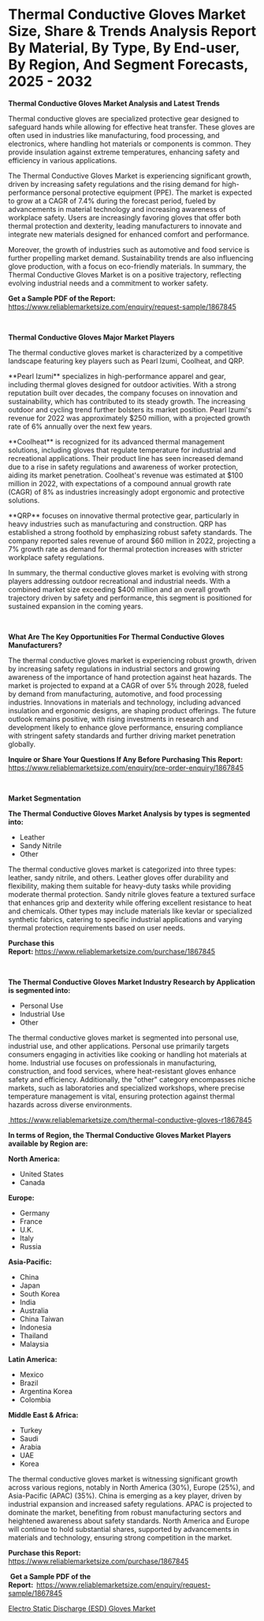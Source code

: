 <p><h1>Thermal Conductive Gloves Market Size, Share & Trends Analysis Report By Material, By Type, By End-user, By Region, And Segment Forecasts, 2025 - 2032</h1></p><p><strong>Thermal Conductive Gloves Market Analysis and Latest Trends</strong></p>
<p><p>Thermal conductive gloves are specialized protective gear designed to safeguard hands while allowing for effective heat transfer. These gloves are often used in industries like manufacturing, food processing, and electronics, where handling hot materials or components is common. They provide insulation against extreme temperatures, enhancing safety and efficiency in various applications.</p><p>The Thermal Conductive Gloves Market is experiencing significant growth, driven by increasing safety regulations and the rising demand for high-performance personal protective equipment (PPE). The market is expected to grow at a CAGR of 7.4% during the forecast period, fueled by advancements in material technology and increasing awareness of workplace safety. Users are increasingly favoring gloves that offer both thermal protection and dexterity, leading manufacturers to innovate and integrate new materials designed for enhanced comfort and performance.</p><p>Moreover, the growth of industries such as automotive and food service is further propelling market demand. Sustainability trends are also influencing glove production, with a focus on eco-friendly materials. In summary, the Thermal Conductive Gloves Market is on a positive trajectory, reflecting evolving industrial needs and a commitment to worker safety.</p></p>
<p><strong>Get a Sample PDF of the Report:&nbsp;</strong> <a href="https://www.reliablemarketsize.com/enquiry/request-sample/1867845?utm_campaign=2944&utm_medium=2&utm_source=Github&utm_content=ia&utm_term=05042025&utm_id=thermal-conductive-gloves">https://www.reliablemarketsize.com/enquiry/request-sample/1867845</a></p>
<p>&nbsp;</p>
<p><strong>Thermal Conductive Gloves Major Market Players</strong></p>
<p><p>The thermal conductive gloves market is characterized by a competitive landscape featuring key players such as Pearl Izumi, Coolheat, and QRP. </p><p>**Pearl Izumi** specializes in high-performance apparel and gear, including thermal gloves designed for outdoor activities. With a strong reputation built over decades, the company focuses on innovation and sustainability, which has contributed to its steady growth. The increasing outdoor and cycling trend further bolsters its market position. Pearl Izumi's revenue for 2022 was approximately $250 million, with a projected growth rate of 6% annually over the next few years.</p><p>**Coolheat** is recognized for its advanced thermal management solutions, including gloves that regulate temperature for industrial and recreational applications. Their product line has seen increased demand due to a rise in safety regulations and awareness of worker protection, aiding its market penetration. Coolheat's revenue was estimated at $100 million in 2022, with expectations of a compound annual growth rate (CAGR) of 8% as industries increasingly adopt ergonomic and protective solutions.</p><p>**QRP** focuses on innovative thermal protective gear, particularly in heavy industries such as manufacturing and construction. QRP has established a strong foothold by emphasizing robust safety standards. The company reported sales revenue of around $60 million in 2022, projecting a 7% growth rate as demand for thermal protection increases with stricter workplace safety regulations.</p><p>In summary, the thermal conductive gloves market is evolving with strong players addressing outdoor recreational and industrial needs. With a combined market size exceeding $400 million and an overall growth trajectory driven by safety and performance, this segment is positioned for sustained expansion in the coming years.</p></p>
<p>&nbsp;</p>
<p><strong>What Are The Key Opportunities For Thermal Conductive Gloves Manufacturers?</strong></p>
<p><p>The thermal conductive gloves market is experiencing robust growth, driven by increasing safety regulations in industrial sectors and growing awareness of the importance of hand protection against heat hazards. The market is projected to expand at a CAGR of over 5% through 2028, fueled by demand from manufacturing, automotive, and food processing industries. Innovations in materials and technology, including advanced insulation and ergonomic designs, are shaping product offerings. The future outlook remains positive, with rising investments in research and development likely to enhance glove performance, ensuring compliance with stringent safety standards and further driving market penetration globally.</p></p>
<p><strong>Inquire or Share Your Questions If Any Before Purchasing This Report:</strong> <a href="https://www.reliablemarketsize.com/enquiry/pre-order-enquiry/1867845?utm_campaign=2944&utm_medium=2&utm_source=Github&utm_content=ia&utm_term=05042025&utm_id=thermal-conductive-gloves">https://www.reliablemarketsize.com/enquiry/pre-order-enquiry/1867845</a></p>
<p>&nbsp;</p>
<p><strong>Market Segmentation</strong></p>
<p><strong>The Thermal Conductive Gloves Market Analysis by types is segmented into:</strong></p>
<p><ul><li>Leather</li><li>Sandy Nitrile</li><li>Other</li></ul></p>
<p><p>The thermal conductive gloves market is categorized into three types: leather, sandy nitrile, and others. Leather gloves offer durability and flexibility, making them suitable for heavy-duty tasks while providing moderate thermal protection. Sandy nitrile gloves feature a textured surface that enhances grip and dexterity while offering excellent resistance to heat and chemicals. Other types may include materials like kevlar or specialized synthetic fabrics, catering to specific industrial applications and varying thermal protection requirements based on user needs.</p></p>
<p><strong>Purchase this Report:&nbsp;</strong><a href="https://www.reliablemarketsize.com/purchase/1867845?utm_campaign=2944&utm_medium=2&utm_source=Github&utm_content=ia&utm_term=05042025&utm_id=thermal-conductive-gloves">https://www.reliablemarketsize.com/purchase/1867845</a></p>
<p>&nbsp;</p>
<p><strong>The Thermal Conductive Gloves Market Industry Research by Application is segmented into:</strong></p>
<p><ul><li>Personal Use</li><li>Industrial Use</li><li>Other</li></ul></p>
<p><p>The thermal conductive gloves market is segmented into personal use, industrial use, and other applications. Personal use primarily targets consumers engaging in activities like cooking or handling hot materials at home. Industrial use focuses on professionals in manufacturing, construction, and food services, where heat-resistant gloves enhance safety and efficiency. Additionally, the "other" category encompasses niche markets, such as laboratories and specialized workshops, where precise temperature management is vital, ensuring protection against thermal hazards across diverse environments.</p></p>
<p><a href="https://www.reliablemarketsize.com/thermal-conductive-gloves-r1867845?utm_campaign=2944&utm_medium=2&utm_source=Github&utm_content=ia&utm_term=05042025&utm_id=thermal-conductive-gloves">&nbsp;https://www.reliablemarketsize.com/thermal-conductive-gloves-r1867845</a></p>
<p><strong>In terms of Region, the Thermal Conductive Gloves Market Players available by Region are:</strong></p>
<p>
    <p> <strong> North America: </strong>
        <ul>
            <li>United States</li>
            <li>Canada</li>
        </ul>
        </p> 
    <p> <strong> Europe: </strong>
        <ul>
            <li>Germany</li>
            <li>France</li>
            <li>U.K.</li>
            <li>Italy</li>
            <li>Russia</li>
        </ul>
        </p> 
    <p> <strong> Asia-Pacific: </strong>
        <ul>
            <li>China</li>
            <li>Japan</li>
            <li>South Korea</li>
            <li>India</li>
            <li>Australia</li>
            <li>China Taiwan</li>
            <li>Indonesia</li>
            <li>Thailand</li>
            <li>Malaysia</li>
        </ul>
        </p> 
    <p> <strong> Latin America: </strong>
        <ul>
            <li>Mexico</li>
            <li>Brazil</li>
            <li>Argentina Korea</li>
            <li>Colombia</li>
        </ul>
        </p> 
    <p> <strong> Middle East & Africa: </strong>
        <ul>
            <li>Turkey</li>
            <li>Saudi</li>
            <li>Arabia</li>
            <li>UAE</li>
            <li>Korea</li>
        </ul>
    </p>
    </p>
<p><p>The thermal conductive gloves market is witnessing significant growth across various regions, notably in North America (30%), Europe (25%), and Asia-Pacific (APAC) (35%). China is emerging as a key player, driven by industrial expansion and increased safety regulations. APAC is projected to dominate the market, benefiting from robust manufacturing sectors and heightened awareness about safety standards. North America and Europe will continue to hold substantial shares, supported by advancements in materials and technology, ensuring strong competition in the market.</p></p>
<p><strong>Purchase this Report: </strong><a href="https://www.reliablemarketsize.com/purchase/1867845?utm_campaign=2944&utm_medium=2&utm_source=Github&utm_content=ia&utm_term=05042025&utm_id=thermal-conductive-gloves">https://www.reliablemarketsize.com/purchase/1867845</a></p>
<p>&nbsp;<strong>Get a Sample PDF of the Report:&nbsp;&nbsp;</strong><a href="https://www.reliablemarketsize.com/enquiry/request-sample/1867845?utm_campaign=2944&utm_medium=2&utm_source=Github&utm_content=ia&utm_term=05042025&utm_id=thermal-conductive-gloves">https://www.reliablemarketsize.com/enquiry/request-sample/1867845</a></p>
<p><strong></strong></p>
<p><p><a href="https://github.com/ngozudapshi/Market-Research-Report-List-1/blob/main/electro-static-discharge-esd-gloves-market.md?utm_campaign=2944&utm_medium=2&utm_source=Github&utm_content=ia&utm_term=05042025&utm_id=thermal-conductive-gloves">Electro Static Discharge (ESD) Gloves Market</a></p></p>